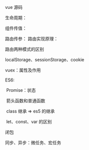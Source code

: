 vue 源码

生命周期：

组件传值：

路由传参：
路由实现原理：

路由两种模式的区别

localStorage、sessionStorage、cookie

vuex：属性及作用

ES6:

​		Promise：状态

​		箭头函数和普通函数

​		class 继承 => es5 的继承

​		let、const、var 的区别

闭包

同步、异步：微任务、宏任务

